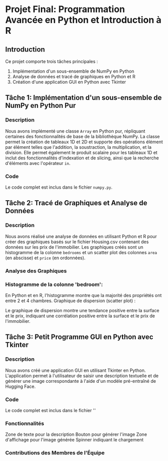 # Projet Final: Programmation Avancée en Python et Introduction à R

## Introduction
Ce projet comporte trois tâches principales : 
1. Implémentation d'un sous-ensemble de NumPy en Python
2. Analyse de données et tracé de graphiques en Python et R
3. Création d'une application GUI en Python avec Tkinter

## Tâche 1: Implémentation d'un sous-ensemble de NumPy en Python Pur

### Description
Nous avons implémenté une classe `Array` en Python pur, répliquant certaines des fonctionnalités de base de la bibliothèque NumPy. La classe permet la création de tableaux 1D et 2D et supporte des opérations élément par élément telles que l'addition, la soustraction, la multiplication, et la division. Elle permet également le produit scalaire pour les tableaux 1D et inclut des fonctionnalités d'indexation et de slicing, ainsi que la recherche d'éléments avec l'opérateur `in`.

### Code
Le code complet est inclus dans le fichier `numpy.py`.

## Tâche 2: Tracé de Graphiques et Analyse de Données

### Description
Nous avons réalisé une analyse de données en utilisant Python et R pour créer des graphiques basés sur le fichier Housing.csv contenant des données sur les prix de l'immobilier. Les graphiques créés sont un histogramme de la colonne `bedrooms` et un scatter plot des colonnes `area` (en abscisse) et `price` (en ordonnées).

### Analyse des Graphiques
### Histogramme de la colonne 'bedroom':

En Python et en R, l'histogramme montre que la majorité des propriétés ont entre 2 et 4 chambres.
Graphique de dispersion (scatter plot) :

Le graphique de dispersion montre une tendance positive entre la surface et le prix, indiquant une corrélation positive entre la surface et le prix de l'immobilier.


## Tâche 3: Petit Programme GUI en Python avec Tkinter
### Description
Nous avons créé une application GUI en utilisant Tkinter en Python. L'application permet à l'utilisateur de saisir une description textuelle et de générer une image correspondante à l'aide d'un modèle pré-entraîné de Hugging Face.

### Code
Le code complet est inclus dans le fichier ''

### Fonctionnalités
Zone de texte pour la description
Bouton pour générer l'image
Zone d'affichage pour l'image générée
Spinner indiquant le chargement


### Contributions des Membres de l'Équipe
